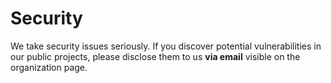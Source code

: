 # Security

We take security issues seriously. If you discover potential vulnerabilities in our public projects, please disclose them to us **via email** visible on the organization page.
